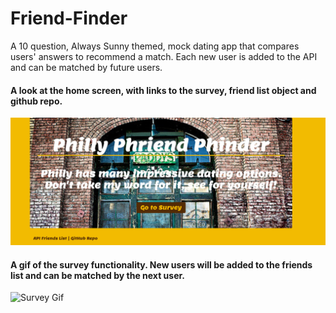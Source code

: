 # Friend-Finder

A 10 question, Always Sunny themed, mock dating app that compares users' answers to recommend a match. Each new user is added to the API and can be matched by future users.

#### A look at the home screen, with links to the survey, friend list object and github repo.
![Home Screen Image](https://github.com/nosidam48/Friend-Finder/blob/master/app/public/images/Phriendiphy.png)

#### A gif of the survey functionality. New users will be added to the friends list and can be matched by the next user.
![Survey Gif](https://github.com/nosidam48/Friend-Finder/blob/master/app/public/images/Phriendiphy.gif)
